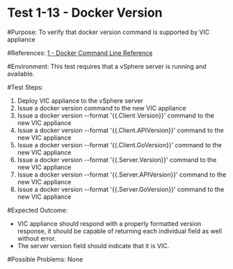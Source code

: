 Test 1-13 - Docker Version
=======

#Purpose:
To verify that docker version command is supported by VIC appliance

#References:
[1 - Docker Command Line Reference](https://docs.docker.com/engine/reference/commandline/version/)

#Environment:
This test requires that a vSphere server is running and available.

#Test Steps:
1. Deploy VIC appliance to the vSphere server
2. Issue a docker version command to the new VIC appliance
3. Issue a docker version --format '{{.Client.Version}}' command to the new VIC appliance
4. Issue a docker version --format '{{.Client.APIVersion}}' command to the new VIC appliance
5. Issue a docker version --format '{{.Client.GoVersion}}' command to the new VIC appliance
3. Issue a docker version --format '{{.Server.Version}}' command to the new VIC appliance
4. Issue a docker version --format '{{.Server.APIVersion}}' command to the new VIC appliance
5. Issue a docker version --format '{{.Server.GoVersion}}' command to the new VIC appliance

#Expected Outcome:
* VIC appliance should respond with a properly formatted version response, it should be capable of returning each individual field as well without error.
* The server version field should indicate that it is VIC.

#Possible Problems:
None